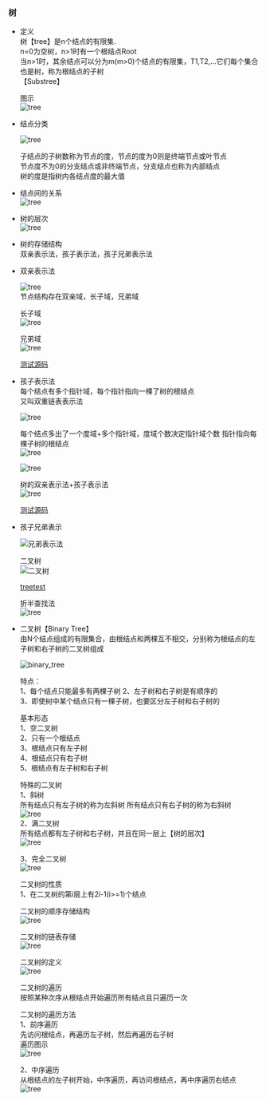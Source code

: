 ### 树  
- 定义  
    树【tree】是n个结点的有限集.  
    n=0为空树，n>1时有一个根结点Root  
    当n>1时，其余结点可以分为m(m>0)个结点的有限集，T1,T2,...它们每个集合也是树，称为根结点的子树   
    【Substree】  
    
    图示  
    ![tree](datastruct/tree1.png)  
- 结点分类   

    ![tree](datastruct/tree_type.png)   
    
    子结点的子树数称为节点的度，节点的度为0则是终端节点或叶节点  
    节点度不为0的分支结点或非终端节点，分支结点也称为内部结点  
    树的度是指树内各结点度的最大值     
    
- 结点间的关系  
    ![tree](datastruct/tree2.png)  
    
- 树的层次  
    ![tree](datastruct/tree3.png)  
    
- 树的存储结构  
    双亲表示法，孩子表示法，孩子兄弟表示法    
    
- 双亲表示法  
    
    ![tree](datastruct/tree4.png)  
    节点结构存在双亲域，长子域，兄弟域    
    
    长子域  
    ![tree](datastruct/tree5.png)   
    
    兄弟域  
    ![tree](datastruct/tree6.png)    
    
    [测试源码](tree1.c)
    
    
- 孩子表示法   
    每个结点有多个指针域，每个指针指向一棵了树的根结点  
    又叫双重链表表示法   
    
    ![tree](datastruct/tree7.png)    
    
    每个结点多出了一个度域+多个指针域，度域个数决定指针域个数
    指针指向每棵子树的根结点  
    ![tree](datastruct/tree8.png)  
    
    ![tree](datastruct/tree9.png)  
    
    树的双亲表示法+孩子表示法   
    ![tree](datastruct/tree10.png)     
    
    [测试源码](tree2.c)  
    
- 孩子兄弟表示    

    ![兄弟表示法](datastruct/tree11.png)   
    
    二叉树  
    ![二叉树](datastruct/tree12.png)  
    
    [treetest](tree3.c)  
    
    折半查找法  
    ![tree](datastruct/tree13.png)  
    
- 二叉树【Binary Tree】  
    由N个结点组成的有限集合，由根结点和两棵互不相交，分别称为根结点的左子树和右子树的二叉树组成   
    
    ![binary_tree](datastruct/binary_tree.png)   
    
   特点：          
   1、每个结点只能最多有两棵子树 
   2、左子树和右子树是有顺序的   
   3、即使树中某个结点只有一棵子树，也要区分左子树和右子树的    
   
   
   基本形态   
   1、空二叉树   
   2、只有一个根结点   
   3、根结点只有左子树  
   4、根结点只有右子树   
   5、根结点有左子树和右子树     
   
   特殊的二叉树  
   1、斜树   
   所有结点只有左子树的称为左斜树  所有结点只有右子树的称为右斜树     
   ![tree](datastruct/tree14.png)  
   2、满二叉树   
   所有结点都有左子树和右子树，并且在同一层上【树的层次】     
   ![tree](datastruct/tree15.png)
   
   3、完全二叉树  
   ![tree](datastruct/tree16.png)  
   
   二叉树的性质     
   1、在二叉树的第i层上有2i-1(i>=1)个结点     
   
   二叉树的顺序存储结构   
   ![tree](datastruct/tree17.png)  
   
   二叉树的链表存储  
   ![tree](datastruct/tree18.png)  
   
   二叉树的定义   
   ![tree](datastruct/tree19.png)  
   
   二叉树的遍历  
   按照某种次序从根结点开始遍历所有结点且只遍历一次   
   
   二叉树的遍历方法   
   1、前序遍历  
   先访问根结点，再遍历左子树，然后再遍历右子树   
   遍历图示   
   ![tree](datastruct/tree20.png)  
   
   2、中序遍历  
   从根结点的左子树开始，中序遍历，再访问根结点，再中序遍历右结点   
   ![tree](datastruct/tree21.png)
   
   
    
    